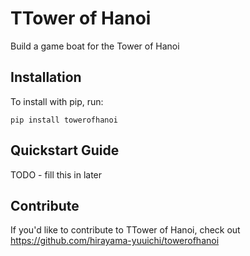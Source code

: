 TTower of Hanoi
======

Build a game boat for the Tower of Hanoi

Installation
------------

To install with pip, run:

    pip install towerofhanoi

Quickstart Guide
----------------

TODO - fill this in later

Contribute
----------

If you'd like to contribute to TTower of Hanoi, check out https://github.com/hirayama-yuuichi/towerofhanoi

